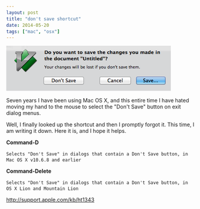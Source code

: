 ```yaml
---
layout: post
title: "don't save shortcut"
date: 2014-05-20
tags: ["mac", "osx"]
---
```


<img src="/img/dont-save-dialog.png" alt="dont save dialog"/>

Seven years I have been using Mac OS X, and this entire time I have hated
moving my hand to the mouse to select the "Don't Save" button on exit dialog
menus. 

Well, I finally looked up the shortcut and then I promptly forgot it. This
time, I am writing it down. Here it is, and I hope it helps.

**Command-D**

```
Selects "Don't Save" in dialogs that contain a Don't Save button, in Mac OS X v10.6.8 and earlier
```

**Command-Delete**

```
Selects "Don't Save" in dialogs that contain a Don't Save button, in OS X Lion and Mountain Lion
```

http://support.apple.com/kb/ht1343
